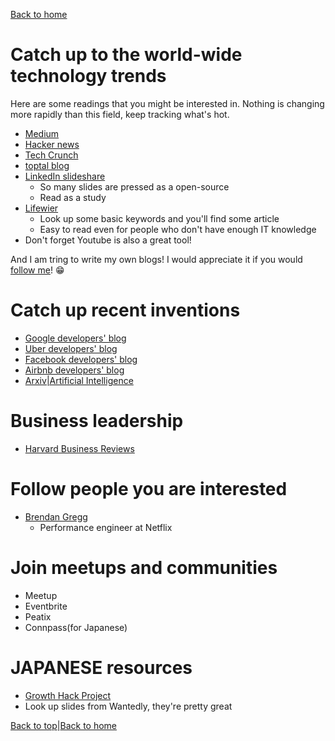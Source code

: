 [Back to home](./README.md)

# Catch up to the world-wide technology trends
Here are some readings that you might be interested in.
Nothing is changing more rapidly than this field, keep tracking what's hot.

* [Medium](https://medium.com/)
* [Hacker news](https://news.ycombinator.com/)
* [Tech Crunch](https://techcrunch.com/)
* [toptal blog](https://www.toptal.com/developers/blog)
* [LinkedIn slideshare](https://www.slideshare.net/)
  * So many slides are pressed as a open-source
  * Read as a study
* [Lifewier](https://www.lifewire.com/)
  * Look up some basic keywords and you'll find some article
  * Easy to read even for people who don't have enough IT knowledge
* Don't forget Youtube is also a great tool!

And I am tring to write my own blogs! I would appreciate it if you would [follow me](https://medium.com/@yutafujii_59175)! :grin:

# Catch up recent inventions

* [Google developers' blog](https://developers.googleblog.com/)
* [Uber developers' blog](https://eng.uber.com/)
* [Facebook developers' blog](https://developers.facebook.com/blog/)
* [Airbnb developers' blog](https://medium.com/airbnb-engineering)
* [Arxiv|Artificial Intelligence](https://arxiv.org/list/cs.AI/recent)

# Business leadership

* [Harvard Business Reviews](https://hbr.org/)

# Follow people you are interested

* [Brendan Gregg](http://www.brendangregg.com/)
  * Performance engineer at Netflix


# Join meetups and communities

* Meetup
* Eventbrite
* Peatix
* Connpass(for Japanese)

# JAPANESE resources
* [Growth Hack Project](https://note.mu/kajiken0630/n/nad654142d9ef?fbclid=IwAR28mCNCBAQ5_G_i7ovsLE47LWUtNKGIb0RrjujOMdnTGHWT5zOlfkY9p2Q)
* Look up slides from Wantedly, they're pretty great


[Back to top](./readings.md#Catch-up-to-the-world)|[Back to home](./README.md)
